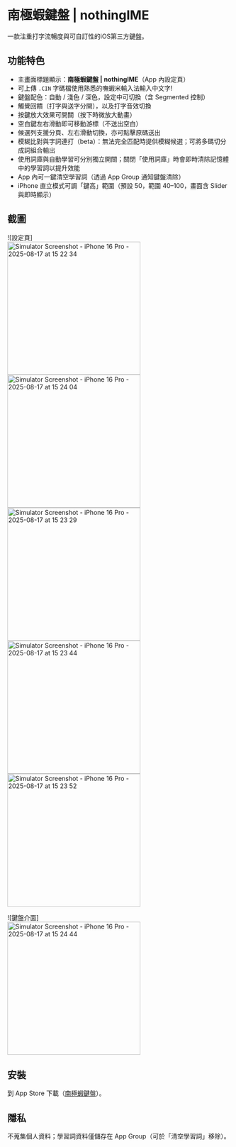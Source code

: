 # 南極蝦鍵盤 | nothingIME

一款注重打字流暢度與可自訂性的iOS第三方鍵盤。

## 功能特色
- 主畫面標題顯示：**南極蝦鍵盤 | nothingIME**（App 內設定頁）
- 可上傳 `.CIN` 字碼檔使用熟悉的嘸蝦米輸入法輸入中文字! 
- 鍵盤配色：自動 / 淺色 / 深色，設定中可切換（含 Segmented 控制）
- 觸覺回饋（打字與送字分開），以及打字音效切換 
- 按鍵放大效果可開關（按下時微放大動畫） 
- 空白鍵左右滑動即可移動游標（不送出空白） 
- 候選列支援分頁、左右滑動切換，亦可點擊原碼送出 
- 模糊比對與字詞連打（beta）：無法完全匹配時提供模糊候選；可將多碼切分成詞組合輸出 
- 使用詞庫與自動學習可分別獨立開關；關閉「使用詞庫」時會即時清除記憶體中的學習詞以提升效能 
- App 內可一鍵清空學習詞（透過 App Group 通知鍵盤清除）  
- iPhone 直立模式可調「鍵高」範圍（預設 50，範圍 40–100，畫面含 Slider 與即時顯示） 

## 截圖
![設定頁] <br/>
<img width="300" alt="Simulator Screenshot - iPhone 16 Pro - 2025-08-17 at 15 22 34" src="https://github.com/user-attachments/assets/c98ca399-ea09-4708-9811-445842419920" />
<img width="300" alt="Simulator Screenshot - iPhone 16 Pro - 2025-08-17 at 15 24 04" src="https://github.com/user-attachments/assets/989286b7-7285-47d9-b246-4b53ec9c8dd5" />
<img width="300" alt="Simulator Screenshot - iPhone 16 Pro - 2025-08-17 at 15 23 29" src="https://github.com/user-attachments/assets/cd5cfa73-8e47-4a96-922a-8e701bb2b1b1" />
<img width="300" alt="Simulator Screenshot - iPhone 16 Pro - 2025-08-17 at 15 23 44" src="https://github.com/user-attachments/assets/d41d6973-8816-4060-a626-e655dfbc4ca3" />
<img width="300" alt="Simulator Screenshot - iPhone 16 Pro - 2025-08-17 at 15 23 52" src="https://github.com/user-attachments/assets/39a40ac4-e312-48cc-9c50-cb30977157d6" />

![鍵盤介面]<br/>
<img width="300" alt="Simulator Screenshot - iPhone 16 Pro - 2025-08-17 at 15 24 44" src="https://github.com/user-attachments/assets/63e8d360-6f71-4a67-baae-b161154c67ae" />


## 安裝
到 App Store 下載（[南極蝦鍵盤](https://apps.apple.com/tw/app/%E5%8D%97%E6%A5%B5%E8%9D%A6%E9%8D%B5%E7%9B%A4-nothingime/id6748654605)）。

## 隱私
不蒐集個人資料；學習詞資料僅儲存在 App Group（可於「清空學習詞」移除）。 
